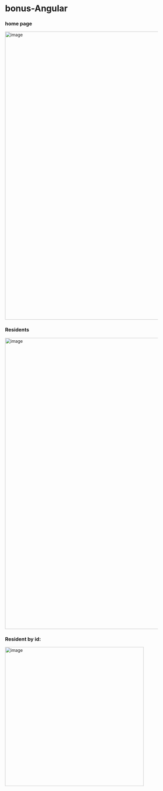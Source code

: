 # bonus-Angular

### home page
<img width="947" alt="image" src="https://user-images.githubusercontent.com/93192321/175820986-0e6028f2-fe42-46f8-965f-6fe1aaa3c2fb.png">

### Residents

<img width="957" alt="image" src="https://user-images.githubusercontent.com/93192321/175821112-7bc3edd0-3672-4f0b-853e-2d039080e47e.png">

### Resident by id:
<img width="457" alt="image" src="https://user-images.githubusercontent.com/93192321/175821150-3b7a68ad-3bdb-4c11-ba69-42f5be1db463.png">


